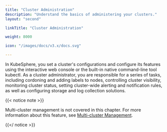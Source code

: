 ```yaml
---
title: "Cluster Administration"
description: "Understand the basics of administering your clusters."
layout: "second"

linkTitle: "Cluster Administration"

weight: 8000

icon: "/images/docs/v3.x/docs.svg"

---
```


In KubeSphere, you set a cluster's configurations and configure its features using the interactive web console or the built-in native command-line tool kubectl. As a cluster administrator, you are responsible for a series of tasks, including cordoning and adding labels to nodes, controlling cluster visibility, monitoring cluster status, setting cluster-wide alerting and notification rules, as well as configuring storage and log collection solutions.

{{< notice note >}}

Multi-cluster management is not covered in this chapter. For more information about this feature, see [Multi-cluster Management](../multicluster-management/).

{{</ notice >}}
